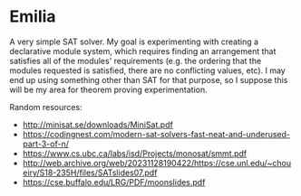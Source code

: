 # Emilia

A very simple SAT solver. My goal is experimenting with creating a
declarative module system, which requires finding an arrangement that
satisfies all of the modules' requirements (e.g. the ordering that the
modules requested is satisfied, there are no conflicting values, etc). I
may end up using something other than SAT for that purpose, so I suppose
this will be my area for theorem proving experimentation.

Random resources:

- http://minisat.se/downloads/MiniSat.pdf
- https://codingnest.com/modern-sat-solvers-fast-neat-and-underused-part-3-of-n/
- https://www.cs.ubc.ca/labs/isd/Projects/monosat/smmt.pdf
- http://web.archive.org/web/20231128190422/https://cse.unl.edu/~choueiry/S18-235H/files/SATslides07.pdf
- https://cse.buffalo.edu/LRG/PDF/moonslides.pdf
